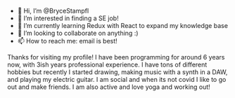 - 👋 Hi, I’m @BryceStampfl
- 👀 I’m interested in finding a SE job!
- 🌱 I’m currently learning Redux with React to expand my knowledge base
- 💞️ I’m looking to collaborate on anything :)
- 📫 How to reach me: email is best!

Thanks for visiting my profile! I have been programming for around 6 years now, with 3ish years professional experience.
I have tons of different hobbies but recently I started drawing, making music with a synth in a DAW, and playing my electric guitar.
I am social and when its not covid I like to go out and make friends. I am also active and love yoga and working out!

<!---
BryceStampfl/BryceStampfl is a ✨ special ✨ repository because its `README.md` (this file) appears on your GitHub profile.
You can click the Preview link to take a look at your changes.
--->
